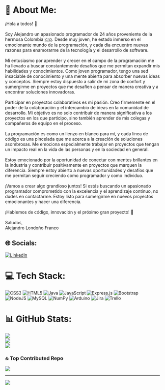 # 💫 About Me:
¡Hola a todos! 👋<br><br>Soy Alejandro un apasionado programador de 24 años proveniente de la hermosa Colombia 🇨🇴. Desde muy joven, he estado inmerso en el emocionante mundo de la programación, y cada día encuentro nuevas razones para enamorarme de la tecnología y el desarrollo de software.<br><br>Mi entusiasmo por aprender y crecer en el campo de la programación me ha llevado a buscar constantemente desafíos que me permitan expandir mis habilidades y conocimientos. Como joven programador, tengo una sed insaciable de conocimiento y una mente abierta para absorber nuevas ideas y conceptos. Siempre estoy dispuesto a salir de mi zona de confort y sumergirme en proyectos que me desafíen a pensar de manera creativa y a encontrar soluciones innovadoras.<br><br>Participar en proyectos colaborativos es mi pasión. Creo firmemente en el poder de la colaboración y el intercambio de ideas en la comunidad de desarrollo. Mi objetivo es no solo contribuir de manera significativa a los proyectos en los que participo, sino también aprender de mis colegas y compañeros de equipo en el proceso.<br><br>La programación es como un lienzo en blanco para mí, y cada línea de código es una pincelada que me acerca a la creación de soluciones asombrosas. Me emociona especialmente trabajar en proyectos que tengan un impacto real en la vida de las personas y en la sociedad en general.<br><br>Estoy emocionado por la oportunidad de conectar con mentes brillantes en la industria y contribuir positivamente en proyectos que marquen la diferencia. Siempre estoy abierto a nuevas oportunidades y desafíos que me permitan seguir creciendo como programador y como individuo.<br><br>¡Vamos a crear algo grandioso juntos! Si estás buscando un apasionado programador comprometido con la excelencia y el aprendizaje continuo, no dudes en contactarme. Estoy listo para sumergirme en nuevos proyectos emocionantes y hacer una diferencia.<br><br>¡Hablemos de código, innovación y el próximo gran proyecto! 🚀<br><br>Saludos,<br>Alejandro Londoño Franco


## 🌐 Socials:
[![LinkedIn](https://img.shields.io/badge/LinkedIn-%230077B5.svg?logo=linkedin&logoColor=white)](https://linkedin.com/in/https://www.linkedin.com/in/alejandro-londono-franco/) 

# 💻 Tech Stack:
![CSS3](https://img.shields.io/badge/css3-%231572B6.svg?style=for-the-badge&logo=css3&logoColor=white) ![HTML5](https://img.shields.io/badge/html5-%23E34F26.svg?style=for-the-badge&logo=html5&logoColor=white) ![Java](https://img.shields.io/badge/java-%23ED8B00.svg?style=for-the-badge&logo=java&logoColor=white) ![JavaScript](https://img.shields.io/badge/javascript-%23323330.svg?style=for-the-badge&logo=javascript&logoColor=%23F7DF1E) ![Express.js](https://img.shields.io/badge/express.js-%23404d59.svg?style=for-the-badge&logo=express&logoColor=%2361DAFB) ![Bootstrap](https://img.shields.io/badge/bootstrap-%23563D7C.svg?style=for-the-badge&logo=bootstrap&logoColor=white) ![NodeJS](https://img.shields.io/badge/node.js-6DA55F?style=for-the-badge&logo=node.js&logoColor=white) ![MySQL](https://img.shields.io/badge/mysql-%2300f.svg?style=for-the-badge&logo=mysql&logoColor=white) ![NumPy](https://img.shields.io/badge/numpy-%23013243.svg?style=for-the-badge&logo=numpy&logoColor=white) ![Arduino](https://img.shields.io/badge/-Arduino-00979D?style=for-the-badge&logo=Arduino&logoColor=white) ![Jira](https://img.shields.io/badge/jira-%230A0FFF.svg?style=for-the-badge&logo=jira&logoColor=white) ![Trello](https://img.shields.io/badge/Trello-%23026AA7.svg?style=for-the-badge&logo=Trello&logoColor=white)
# 📊 GitHub Stats:
![](https://github-readme-stats.vercel.app/api?username=AL3J4NDR023&theme=radical&hide_border=false&include_all_commits=false&count_private=false)<br/>
![](https://github-readme-streak-stats.herokuapp.com/?user=AL3J4NDR023&theme=radical&hide_border=false)<br/>
![](https://github-readme-stats.vercel.app/api/top-langs/?username=AL3J4NDR023&theme=radical&hide_border=false&include_all_commits=false&count_private=false&layout=compact)

### 🔝 Top Contributed Repo
![](https://github-contributor-stats.vercel.app/api?username=AL3J4NDR023&limit=5&theme=monokai&combine_all_yearly_contributions=true)

---
[![](https://visitcount.itsvg.in/api?id=AL3J4NDR023&icon=0&color=0)](https://visitcount.itsvg.in)

<!-- Proudly created with GPRM ( https://gprm.itsvg.in ) -->

